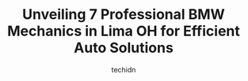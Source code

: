 ---
layout: ampstory
image: https://images.unsplash.com/photo-1545609904-f2f11654638d?ixlib=rb-4.0.3&ixid=MnwxMjA3fDB8MHxwaG90by1wYWdlfHx8fGVufDB8fHx8&auto=format&fit=crop&w=640&h=853&q=80
author: techidn
featured: false
description: If youre in need of trustworthy and skilled BMW Mechanic in Lima OH, USA, youll be pleased to discover the 7 best BMW Mechanic in town. Their expertise and commitment to customer satisfact
title: Unveiling 7 Professional BMW Mechanics in Lima OH for Efficient Auto Solutions
cover:
   title: Unveiling 7 Professional BMW Mechanics in Lima OH for Efficient Auto Solutions
   subtitle: Rickpate
   background: https://images.unsplash.com/photo-1545609904-f2f11654638d?ixlib=rb-4.0.3&ixid=MnwxMjA3fDB8MHxwaG90by1wYWdlfHx8fGVufDB8fHx8&auto=format&fit=crop&w=640&h=853&q=80

pages: 
 - layout: thirds
   top: <h1>#1 Rogers Automotive</h1>
   bottom: "<p>Took my sons Dodge Dart In for a small leak and a sound coming from back tires. $865 later car was ok to pick up. Car did not start and when it finally started every ligh</p>"
   background: https://www.knot35.com/toplist/wp-content/uploads/2023/06/best-bmw-mechanic-1-in-lima-oh-1685841229.jpeg
   backgroundblur: true
 - layout: thirds
   top: <h1>#2 Performance By Fisher Inc</h1>
   bottom: "<p>1700 N West St, Lima, OH 45801, United States</p>"
   background: https://www.knot35.com/toplist/wp-content/uploads/2023/06/best-bmw-mechanic-2-in-lima-oh-1685841230.jpeg
   cta:
      link: https://www.knot35.com/toplist/unveiling-7-professional-bmw-mechanics-in-lima-oh-for-efficient-auto-solutions/
      text: Unveiling 7 Professional BMW Mechanics in Lima OH for Efficient Auto Solutions
 - layout: thirds
   top: <h1>#3 CarZone Auto and Body, LLC</h1>
   bottom: "<p>353 E North St, Lima, OH 45801, United States</p>"
   background: https://www.knot35.com/toplist/wp-content/uploads/2023/06/best-bmw-mechanic-3-in-lima-oh-1685841230.jpeg
   cta:
      link: https://www.knot35.com/toplist/unveiling-7-professional-bmw-mechanics-in-lima-oh-for-efficient-auto-solutions/
      text: Unveiling 7 Professional BMW Mechanics in Lima OH for Efficient Auto Solutions
 - layout: thirds
   top: <h1>#4 American Mall Auto Care</h1>
   bottom: "<p>2850 W Elm St, Lima, OH 45805, United States</p>"
   background: https://images.unsplash.com/photo-1567360425618-1594206637d2?ixlib=rb-4.0.3&ixid=MnwxMjA3fDB8MHxwaG90by1wYWdlfHx8fGVufDB8fHx8&auto=format&fit=crop&w=640&h=853&q=80
   cta:
      link: https://www.knot35.com/toplist/unveiling-7-professional-bmw-mechanics-in-lima-oh-for-efficient-auto-solutions/
      text: Unveiling 7 Professional BMW Mechanics in Lima OH for Efficient Auto Solutions
 - layout: thirds
   top: <h1>#5 dan frail auto</h1>
   bottom: "<p>1799 Ada Rd, Lima, OH 45801, United States</p>"
   background: https://images.unsplash.com/photo-1527066579998-dbbae57f45ce?ixlib=rb-4.0.3&ixid=MnwxMjA3fDB8MHxwaG90by1wYWdlfHx8fGVufDB8fHx8&auto=format&fit=crop&w=640&h=853&q=80
   cta:
      link: https://www.knot35.com/toplist/unveiling-7-professional-bmw-mechanics-in-lima-oh-for-efficient-auto-solutions/
      text: Unveiling 7 Professional BMW Mechanics in Lima OH for Efficient Auto Solutions
 - layout: thirds
   top: <h1>#6 Nelsons Auto Services</h1>
   bottom: "<p>117 E Grand Ave, Lima, OH 45801, United States</p>"
   background: https://images.unsplash.com/photo-1553949345-eb786bb3f7ba?ixlib=rb-4.0.3&ixid=MnwxMjA3fDB8MHxwaG90by1wYWdlfHx8fGVufDB8fHx8&auto=format&fit=crop&w=640&h=853&q=80
   cta:
      link: https://www.knot35.com/toplist/unveiling-7-professional-bmw-mechanics-in-lima-oh-for-efficient-auto-solutions/
      text: Unveiling 7 Professional BMW Mechanics in Lima OH for Efficient Auto Solutions
 - layout: thirds
   top: <h1>#7 A1 Automotive</h1>
   bottom: "<p>130 E Wayne St, Lima, OH 45801, United States</p>"
   background: https://images.unsplash.com/photo-1510906594845-bc082582c8cc?ixlib=rb-4.0.3&ixid=MnwxMjA3fDB8MHxwaG90by1wYWdlfHx8fGVufDB8fHx8&auto=format&fit=crop&w=640&h=853&q=80
   cta:
      link: https://www.knot35.com/toplist/unveiling-7-professional-bmw-mechanics-in-lima-oh-for-efficient-auto-solutions/
      text: Unveiling 7 Professional BMW Mechanics in Lima OH for Efficient Auto Solutions
 - layout: thirds
   middle: Continue reading...
   background: https://images.unsplash.com/photo-1602536052359-ef94c21c5948?ixlib=rb-4.0.3&ixid=MnwxMjA3fDB8MHxwaG90by1wYWdlfHx8fGVufDB8fHx8&auto=format&fit=crop&w=640&h=853&q=80
   cta:
      link: https://www.knot35.com/toplist/unveiling-7-professional-bmw-mechanics-in-lima-oh-for-efficient-auto-solutions/
      text: Unveiling 7 Professional BMW Mechanics in Lima OH for Efficient Auto Solutions
      
---